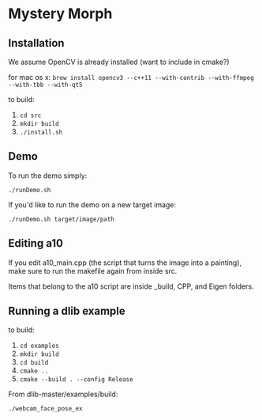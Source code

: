 # Mystery Morph

## Installation

We assume OpenCV is already installed (want to include in cmake?)

for mac os x:
`brew install opencv3 --c++11 --with-contrib --with-ffmpeg --with-tbb --with-qt5`

to build:

1. `cd src`
2. `mkdir build`
3. `./install.sh`

## Demo

To run the demo simply:

`./runDemo.sh`

If you'd like to run the demo on a new target image:

`./runDemo.sh target/image/path`

## Editing a10

If you edit a10_main.cpp (the script that turns the image into a painting), make sure to run the makefile again from inside src.

Items that belong to the a10 script are inside _build, CPP, and Eigen folders. 


## Running a dlib example

to build:

1. `cd examples`
2. `mkdir build`
3. `cd build`
4. `cmake ..`
5. `cmake --build . --config Release`

From dlib-master/examples/build:

`./webcam_face_pose_ex`


